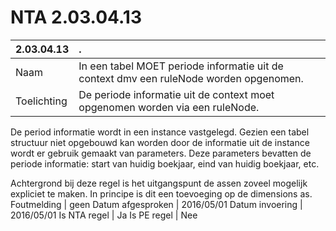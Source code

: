 # NTA 2.03.04.13

 2.03.04.13 | . 
 :--- | :--- 
 Naam | In een tabel MOET periode informatie uit de context dmv een ruleNode worden opgenomen. 
 Toelichting | De periode informatie uit de context moet opgenomen worden via een ruleNode.

De period informatie wordt in een instance vastgelegd. Gezien een tabel structuur niet opgebouwd kan worden door de informatie uit de instance wordt er gebruik gemaakt van parameters. Deze parameters bevatten de periode informatie: start van huidig boekjaar, eind van huidig boekjaar, etc. 

Achtergrond bij deze regel is het uitgangspunt de assen zoveel mogelijk expliciet te maken. In principe is dit een toevoeging op de dimensions as. 
 Foutmelding | geen 
 Datum afgesproken | 2016/05/01 
 Datum invoering | 2016/05/01 
 Is NTA regel | Ja 
 Is PE regel | Nee 

